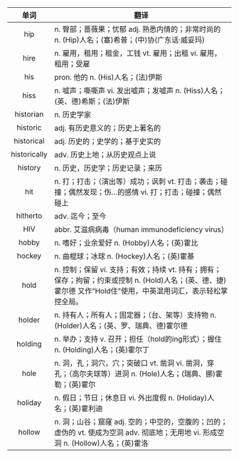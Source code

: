 |单词|翻译  |
|:--:|--| 
|	hip  		|		n. 臀部；蔷薇果；忧郁 adj. 熟悉内情的；非常时尚的 n. (Hip)人名；(塞)希普；(中)协(广东话·威妥玛)	|		
|	hire  		|		n. 雇用，租用；租金，工钱 vt. 雇用；出租 vi. 雇用，租用；受雇	|		
|	his  		|		pron. 他的 n. (His)人名；(法)伊斯	|		
|	hiss  		|		n. 嘘声；嘶嘶声 vi. 发出嘘声；发嘘声 n. (Hiss)人名；(英、德)希斯；(法)伊斯	|		
|	historian  		|		n. 历史学家	|		
|	historic  		|		adj. 有历史意义的；历史上著名的	|		
|	historical  		|		adj. 历史的；史学的；基于史实的	|		
|	historically  		|		adv. 历史上地；从历史观点上说	|		
|	history  		|		n. 历史，历史学；历史记录；来历	|		
|	hit  		|		n. 打；打击；（演出等）成功；讽刺 vt. 打击；袭击；碰撞；偶然发现；伤…的感情 vi. 打；打击；碰撞；偶然碰上	|		
|	hitherto  		|		adv. 迄今；至今	|		
|	HIV  		|		abbr. 艾滋病病毒（human immunodeficiency virus）	|		
|	hobby  		|		n. 嗜好；业余爱好 n. (Hobby)人名；(英)霍比	|		
|	hockey  		|		n. 曲棍球；冰球 n. (Hockey)人名；(英)霍基	|		
|	hold  		|		n. 控制；保留 vi. 支持；有效；持续 vt. 持有；拥有；保存；拘留；约束或控制 n. (Hold)人名；(英、德、捷)霍尔德 又作“Hold住”使用，中英混用词汇，表示轻松掌控全局。 	|		
|	holder  		|		n. 持有人；所有人；固定器；（台、架等）支持物 n. (Holder)人名；(英、罗、瑞典、德)霍尔德	|		
|	holding  		|		n. 举办；支持 v. 召开；担任（hold的ing形式）；握住 n. (Holding)人名；(英)霍尔丁	|		
|	hole  		|		n. 洞，孔；洞穴，穴；突破口 vt. 凿洞 vi. 凿洞，穿孔；（高尔夫球等）进洞 n. (Hole)人名；(瑞典、挪)霍勒；(英)霍尔	|		
|	holiday  		|		n. 假日；节日；休息日 vi. 外出度假 n. (Holiday)人名；(英)霍利迪	|		
|	hollow  		|		n. 洞；山谷；窟窿 adj. 空的；中空的，空腹的；凹的；虚伪的 vt. 使成为空洞 adv. 彻底地；无用地 vi. 形成空洞 n. (Hollow)人名；(英)霍洛	|		
